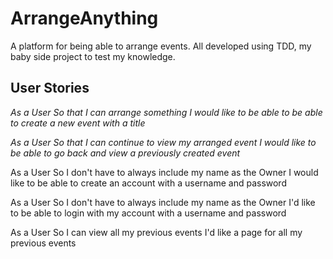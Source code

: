# ArrangeAnything

A platform for being able to arrange events.  All developed using TDD, my baby side project to test my knowledge.

## User Stories

*As a User
So that I can arrange something
I would like to be able to be able to create a new event with a title*

*As a User
So that I can continue to view my arranged event
I would like to be able to go back and view a previously created event*

As a User
So I don't have to always include my name as the Owner
I would like to be able to create an account with a username and password

As a User
So I don't have to always include my name as the Owner
I'd like to be able to login with my account with a username and password

As a User
So I can view all my previous events
I'd like a page for all my previous events
